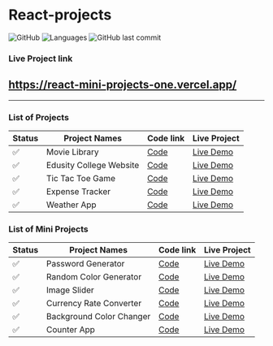 # React-projects

![GitHub](https://img.shields.io/github/license/mohitkhedkar/react-projects?style=for-the-badge)
![Languages](https://img.shields.io/github/languages/count/mohitkhedkar/react-projects?style=for-the-badge)
![GitHub last commit](https://img.shields.io/github/last-commit/mohitkhedkar/react-projects?style=for-the-badge)

### Live Project link

## https://react-mini-projects-one.vercel.app/

---

### List of Projects

| Status             | Project Names           | Code link                          | Live Project                                          |
| ------------------ | ----------------------- | ---------------------------------- | ----------------------------------------------------- |
| :white_check_mark: | Movie Library           | [Code](./projects/movie-library)   | [Live Demo](https://movie-library-mk.netlify.app/)    |
| :white_check_mark: | Edusity College Website | [Code](./projects/collegeWebsite/) | [Live Demo](https://edusity-mk.netlify.app/)          |
| :white_check_mark: | Tic Tac Toe Game        | [Code](./projects/TicTacToe-Game/) | [Live Demo](https://tictactoe-react-mk.netlify.app/)  |
| :white_check_mark: | Expense Tracker         | [Code](./projects/expenseTracker/) | [Live Demo](https://expensetracker-mk.netlify.app/)   |
| :white_check_mark: | Weather App             | [Code](./projects/weatherApp/)     | [Live Demo](https://weatherapp-react-mk.netlify.app/) |

### List of Mini Projects

| Status             | Project Names            | Code link                                       | Live Project                                                 |
| ------------------ | ------------------------ | ----------------------------------------------- | ------------------------------------------------------------ |
| :white_check_mark: | Password Generator       | [Code](./mini-projects/03passwordGenerator/)    | [Live Demo](https://passwordgenerator-react-mk.netlify.app/) |
| :white_check_mark: | Random Color Generator   | [Code](./mini-projects/06randomColorGenerator/) | [Live Demo](https://colorgenerator-react-mk.netlify.app/)    |
| :white_check_mark: | Image Slider             | [Code](./mini-projects/05ImageSlider/)          | [Live Demo]()                                                |
| :white_check_mark: | Currency Rate Converter  | [Code](./mini-projects/04currencyRate/)         | [Live Demo]()                                                |
| :white_check_mark: | Background Color Changer | [Code](./mini-projects/02backgroundChanger/)    | [Live Demo]()                                                |
| :white_check_mark: | Counter App              | [Code](./mini-projects/01counterApp/)           | [Live Demo]()                                                |
